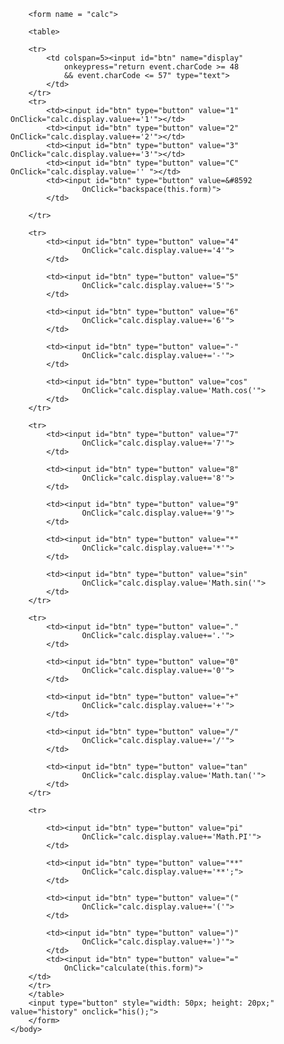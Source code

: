 <html>
    <head>
        <title>
            Simple Calculator
	    </title>
	    <script src=script.js></script>
	    <link href="style.css" rel="stylesheet">
    </head>
    <body>
	
        <form name = "calc"> 
            
        <table> 
            
        <tr> 
            <td colspan=5><input id="btn" name="display"
                onkeypress="return event.charCode >= 48 
                && event.charCode <= 57" type="text"> 
            </td> 
        </tr> 
        <tr> 
            <td><input id="btn" type="button" value="1" OnClick="calc.display.value+='1'"></td> 
            <td><input id="btn" type="button" value="2" OnClick="calc.display.value+='2'"></td> 
            <td><input id="btn" type="button" value="3" OnClick="calc.display.value+='3'"></td> 
            <td><input id="btn" type="button" value="C" OnClick="calc.display.value='' "></td> 
            <td><input id="btn" type="button" value=&#8592
                    OnClick="backspace(this.form)"> 
            </td> 
             
        </tr> 
        
        <tr> 
            <td><input id="btn" type="button" value="4"
                    OnClick="calc.display.value+='4'"> 
            </td> 
            
            <td><input id="btn" type="button" value="5"
                    OnClick="calc.display.value+='5'"> 
            </td> 
            
            <td><input id="btn" type="button" value="6"
                    OnClick="calc.display.value+='6'"> 
            </td> 
            
            <td><input id="btn" type="button" value="-"
                    OnClick="calc.display.value+='-'"> 
            </td>  
            
            <td><input id="btn" type="button" value="cos"
                    OnClick="calc.display.value='Math.cos('"> 
            </td> 
        </tr> 
        
        <tr> 
            <td><input id="btn" type="button" value="7"
                    OnClick="calc.display.value+='7'"> 
            </td> 
            
            <td><input id="btn" type="button" value="8"
                    OnClick="calc.display.value+='8'"> 
            </td> 
            
            <td><input id="btn" type="button" value="9"
                    OnClick="calc.display.value+='9'"> 
            </td> 
            
            <td><input id="btn" type="button" value="*"
                    OnClick="calc.display.value+='*'"> 
            </td> 
            
            <td><input id="btn" type="button" value="sin"
                    OnClick="calc.display.value='Math.sin('"> 
            </td> 
        </tr> 
        
        <tr> 
            <td><input id="btn" type="button" value="."
                    OnClick="calc.display.value+='.'"> 
            </td> 
            
            <td><input id="btn" type="button" value="0"
                    OnClick="calc.display.value+='0'"> 
            </td> 
            
            <td><input id="btn" type="button" value="+"
                    OnClick="calc.display.value+='+'"> 
            </td> 
            
            <td><input id="btn" type="button" value="/"
                    OnClick="calc.display.value+='/'"> 
            </td> 
            
            <td><input id="btn" type="button" value="tan"
                    OnClick="calc.display.value='Math.tan('"> 
            </td> 
        </tr> 
        
        <tr>  
            
            <td><input id="btn" type="button" value="pi"
                    OnClick="calc.display.value+='Math.PI'"> 
            </td> 
            
            <td><input id="btn" type="button" value="**"
                    OnClick="calc.display.value+='**';"> 
            </td> 
            
            <td><input id="btn" type="button" value="("
                    OnClick="calc.display.value+='('"> 
            </td> 
            
            <td><input id="btn" type="button" value=")"
                    OnClick="calc.display.value+=')'"> 
            </td> 
            <td><input id="btn" type="button" value="="
                OnClick="calculate(this.form)"> 
        </td>
        </tr>  
        </table> 
        <input type="button" style="width: 50px; height: 20px;" value="history" onclick="his();">
        </form> 
    </body>     
</html>
